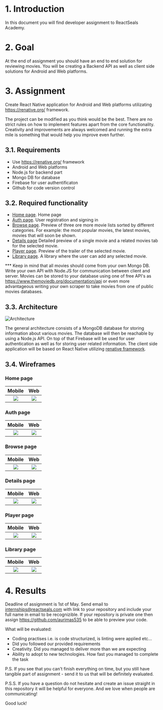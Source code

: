 # 1. Introduction

In this document you will find developer assignment to ReactSeals Academy.

# 2. Goal

At the end of assignment you should have an end to end solution for reviewing movies. You will be creating a Backend API as well as client side solutions for Android and Web platforms.

# 3. Assignment
Create React Native application for Android and Web platforms utilizating https://renative.org/ framework.

The project can be modified as you think would be the best. There are no strict rules on how to implement features apart from the core functionality. Creativity and improvements are always welcomed and running the extra mile is something that would help you improve even further.

## 3.1. Requirements

* Use https://renative.org/ framework
* Android and Web platforms
* Node.js for backend part
* Mongo DB for database
* Firebase for user authentificaton
* Github for code version control

## 3.2. Required functionality

* [Home page](#home-page). Home page
* [Auth page](#auth-page). User registration and signing in
* [Browse page](#browse-page). Preview of three ore more movie lists sorted by different categories. For example: the most popular movies, the latest movies, movies that will soon be shown.
* [Details page](#details-page) Detailed preview of a single movie and a related movies tab for the selected movie.
* [Player page](#player-page). Preview of the trailer of the selected movie.
* [Library page](#library-page). A library where the user can add any selected movie.

*** Keep in mind that all movies should come from your own Mongo DB. Write your own API with Node.JS for communication between client and server. Movies can be stored to your database using one of free API's as https://www.themoviedb.org/documentation/api or even more advantageous writing your own scraper to take movies from one of public movies databases. 

## 3.3. Architecture

![Architecture](./assets/architecture.png "Architecture")

The general architecture consists of a MongoDB database for storing information about various movies. The database will then be reachable by using a Node.js API. On top of that Firebase will be used for user authentication as well as for storing user related information. The client side application will be based on React Native utilizing [renative framework](https://renative.org).

## 3.4. Wireframes

### Home page

Mobile            | Web
:-------------------------:|:-------------------------:
![](./assets/wireframes/home.png)  |  ![](./assets/wireframes/home_web.png)

### Auth page 

Mobile            | Web
:-------------------------:|:-------------------------:
![](./assets/wireframes/login.png)  |  ![](./assets/wireframes/login_web.png)

### Browse page

Mobile            | Web
:-------------------------:|:-------------------------:
![](./assets/wireframes/browse.png)  |  ![](./assets/wireframes/browse_web.png)


### Details page

Mobile            |  Web 
:-------------------------:|:-------------------------:
![](./assets/wireframes/details.png)  |  ![](./assets/wireframes/details_web.png)

### Player page

Mobile            |  Web 
:-------------------------:|:-------------------------:
![](./assets/wireframes/player.png)  |  ![](./assets/wireframes/player_web.png)

### Library page

Mobile            |  Web
:-------------------------:|:-------------------------:
![](./assets/wireframes/library.png)  |  ![](./assets/wireframes/library_web.png)

# 4. Results

Deadline of assignment is 1st of May. 
Send email to internships@reactseals.com with link to your repository and include your full name in email to be recognizible. If your repository is private one then assign https://github.com/aurimas535 to be able to preview your code.

What will be evaluated:
* Coding practises i.e. is code structurized, is linting were applied etc...
* Did you followed our provided requirements
* Creativity. Did you managed to deliver more than we are expecting
* Ability to adopt to new technologies. How fast you managed to complete the task

P.S. If you see that you can't finish everything on time, but you still have tangible part of assignment - send it to us that will be definitely evaluated.

P.S.S. If you have a question do not hesitate and create an issue straight in this repository it will be helpful for everyone. And we love when people are communicating!

Good luck!